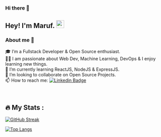 ### Hi there 👋

<!--
**marufsiddique01/marufsiddique01** is a ✨ _special_ ✨ repository because its `README.md` (this file) appears on your GitHub profile.

Here are some ideas to get you started:

- 🔭 I’m currently working on ...
- 🌱 I’m currently learning ...
- 👯 I’m looking to collaborate on ...
- 🤔 I’m looking for help with ...
- 💬 Ask me about ...
- 📫 How to reach me: ...
- 😄 Pronouns: ...
- ⚡ Fun fact: ...
-->

## Hey! I'm Maruf. <img src="https://media.giphy.com/media/hvRJCLFzcasrR4ia7z/giphy.gif" width="25px">

### About me 🚀

🎓 I’m a Fullstack Developer & Open Source enthusiast. </br>
👨‍💻 I am passionate about Web Dev, Machine Learning, DevOps & I enjoy learning new things. </br>
🌱 I’m currently learning ReactJS, NodeJS & ExpressJS. </br>
👯 I’m looking to collaborate on Open Source Projects. </br>
📫 How to reach me: [![Linkedin Badge](https://img.shields.io/badge/-marufsiddique-blue?style=flat&logo=Linkedin&logoColor=white)](https://www.linkedin.com/in/marufsiddique01/)

<br/>

## :fire: My Stats :

[![GitHub Streak](http://github-readme-streak-stats.herokuapp.com?user=marufsiddique01&theme=dark&background=000000)](https://git.io/streak-stats)

[![Top Langs](https://github-readme-stats.vercel.app/api/top-langs/?username=marufsiddique01&layout=compact&theme=vision-friendly-dark)](https://github.com/anuraghazra/github-readme-stats)
